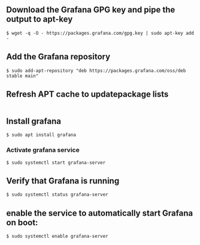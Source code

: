 ## Download the Grafana GPG key and pipe the output to apt-key
```
$ wget -q -O - https://packages.grafana.com/gpg.key | sudo apt-key add -
```

## Add the Grafana repository
```
$ sudo add-apt-repository "deb https://packages.grafana.com/oss/deb stable main"
```

## Refresh APT cache to updatepackage lists
```$ sudo apt update
```
## Install grafana
```
$ sudo apt install grafana
```

### Activate grafana service
```
$ sudo systemctl start grafana-server
```

## Verify that Grafana is running
```
$ sudo systemctl status grafana-server
```

## enable the service to automatically start Grafana on boot:
```
$ sudo systemctl enable grafana-server
```
